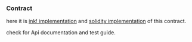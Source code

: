 ### Contract
here it is [ink! implementation](https://github.com/oxydev/SubsCrypt-ink) and [solidity implementation](https://github.com/oxydev/SubsCrypt-solidity) of this contract.

check for Api documentation and test guide.
